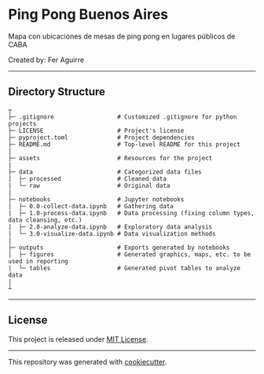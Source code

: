 # Ping Pong Buenos Aires
Mapa con ubicaciones de mesas de ping pong en lugares públicos de CABA

Created by: Fer Aguirre

---
## Directory Structure
```
┬
├─ .gitignore                  # Customized .gitignore for python projects
├─ LICENSE                     # Project's license
├─ pyproject.toml              # Project dependencies
├─ README.md                   # Top-level README for this project
|
├─ assets                      # Resources for the project
|
├─ data                        # Categorized data files                       
|  ├─ processed                # Cleaned data
|  └─ raw                      # Original data
|
├─ notebooks                   # Jupyter notebooks
|  ├─ 0.0-collect-data.ipynb   # Gathering data
|  ├─ 1.0-process-data.ipynb   # Data processing (fixing column types, data cleansing, etc.)
|  ├─ 2.0-analyze-data.ipynb   # Exploratory data analysis
|  └─ 3.0-visualize-data.ipynb # Data visualization methods
|
├─ outputs                     # Exports generated by notebooks
|  ├─ figures                  # Generated graphics, maps, etc. to be used in reporting
|  └─ tables                   # Generated pivot tables to analyze data
|
┴

```
---

## License

This project is released under [MIT License](/LICENSE).

---

This repository was generated with [cookiecutter](https://github.com/cookiecutter/cookiecutter).